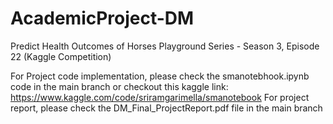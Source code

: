# AcademicProject-DM
Predict Health Outcomes of Horses Playground Series - Season 3, Episode 22 (Kaggle Competition)

For Project code implementation, please check the smanotebhook.ipynb code in the main branch or checkout this kaggle link: https://www.kaggle.com/code/sriramgarimella/smanotebook
For project report, please check the DM_Final_ProjectReport.pdf file in the main branch
